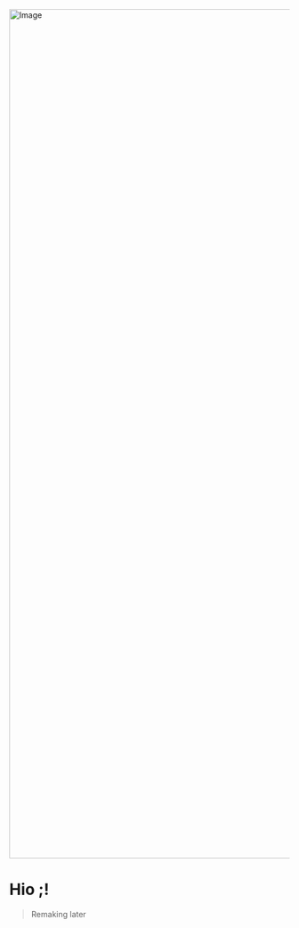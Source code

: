 <img width="1783" height="1527" alt="Image" src="https://github.com/user-attachments/assets/62ace25a-aa15-4650-9300-2ab1d01bd0c6" />

# Hio  ;! 
> Remaking later


<!--
**st4rryn1ghtsz/st4rryn1ghtsz** is a ✨ _special_ ✨ repository because its `README.md` (this file) appears on your GitHub profile.

Here are some ideas to get you started:

- 🔭 I’m currently working on ...
- 🌱 I’m currently learning ...
- 👯 I’m looking to collaborate on ...
- 🤔 I’m looking for help with ...
- 💬 Ask me about ...
- 📫 How to reach me: ...
- 😄 Pronouns: ...
- ⚡ Fun fact: ...
-->
